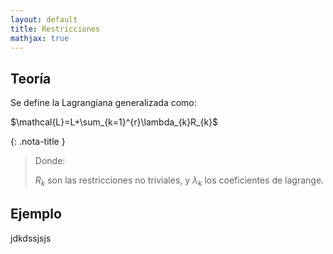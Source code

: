 ```yaml
---
layout: default
title: Restricciones
mathjax: true
---
```


## Teoría
Se define la Lagrangiana generalizada como:

$\mathcal{L}=L+\sum_{k=1}^{r}\lambda_{k}R_{k}$

{: .nota-title }
> Donde:
>
> $R_{k}$ son las restricciones no triviales, y $\lambda_{k}$ los coeficientes de lagrange.

## Ejemplo 
jdkdssjsjs
